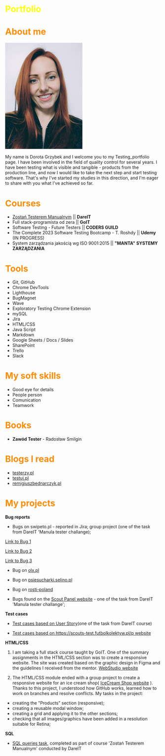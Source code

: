 # <span style="color:yellow">Portfolio</span>

# <span style="color:darkorange">About me</span>

<img style="float:righ" src="Dorota.png" width=250> 

My name is Dorota Grzybek and I welcome you to my Testing_portfolio page. I have been involved in the field of quality control for several years. I have been testing what is visible and tangible - products from the production line, and now I would like to take the next step and start testing software. 
That's why I've started my studies in this direction, and I'm eager to share with you what I've achieved so far. 

# <span style="color:darkorange">Courses</span>

* [Zostań Testerem Manualnym](https://drive.google.com/file/d/1LxUxv_J4RJC6XW0napS_zxiWjWMljU-s/view?usp=sharing) || **DareIT**
* Full stack-programista od zera || **GoIT**
* Software Testing - Future Testers || **CODERS GUILD**
* The Complete 2023 Software Testing Bootcamp - T. Roshdy || **Udemy** (IN PROGRESS)
* System zarządzania jakością wg ISO 9001:2015 || **"MANTA" SYSTEMY ZARZĄDZANIA**

# <span style="color:darkorange">Tools</span>

* Git, GitHub
* Chrome DevTools
* Lighthouse
* BugMagnet
* Wave
* Exploratory Testing Chrome Extension
* mySQL
* Jira
* HTML/CSS
* Java Script
* Markdown
* Google Sheets / Docs / Slides
* SharePoint
* Trello 
* Slack


# <span style="color:darkorange">My soft skills</span>
* Good eye for details 
* People person
* Comunication
* Teamwork

# <span style="color:darkorange">Books</span>

* **Zawód Tester** - Radosław Smilgin

# <span style="color:darkorange">Blogs I read</span>
* [testerzy.pl](https://testerzy.pl/baza-wiedzy)
* [testuj.pl](https://testuj.pl/blog/)
* [remigiuszbednarczyk.pl](https://remigiuszbednarczyk.pl/)
# <span style="color:darkorange">My projects</span>

**Bug reports**

* Bugs on swipeto.pl - reported in Jira; group project (one of the task from DareIT 'Manula tester challange);

[Link to Bug 1](https://drive.google.com/drive/folders/11M6ev0T538cOTSWPF2vuvg6ZsTTAijMi?usp=sharing)

[Link to Bug 2](https://drive.google.com/drive/folders/1_wAp95X4BqREe9ZNL7z0oxqF91v6AhHY?usp=sharing)

[Link to Bug 3](https://docs.google.com/document/d/1p2HIhDnGUiofSmNbPDiHv8LRF9jbAapjB4s6x-66pBY/edit?usp=sharing)

* Bug on [olx.pl](https://docs.google.com/spreadsheets/d/195b36YxEdsoTa8BOzjNPJuLqZ7-TOKlbPq5Bf1RSGoQ/edit?usp=sharing)

* Bug on [psiesucharki.selino.pl](https://docs.google.com/spreadsheets/d/1mJmSmPJ0qdOMA0NzC6xfztM-qI6d7u6EZJUNMCACKTM/edit?usp=sharing)

* Bug on [rosti-poland](https://docs.google.com/spreadsheets/d/1ykntghxWmmT5EaJO3FXzQAOhSqgVfruJCWup_1gO1KU/edit?usp=sharing)

* Bugs found on the [Scout Panel website](https://docs.google.com/spreadsheets/d/1m143gmU9jazLNHWggzEmDCwIIbsGCG0KRLmXKdVSU30/edit?usp=share_link) - one of the task from DareIT 'Manula tester challange'; 



**Test cases** 

* [Test cases based on User Story](https://docs.google.com/document/d/1fFdE1KnZJ-nLFe7W4zy4E3vifTVX8N_L-sNCw8gkdNI/edit?usp=sharing)(one of the task from DareIT course)

* [Test cases based on https://scouts-test.futbolkolektyw.pl/p website](https://docs.google.com/document/d/1LPuad6gzJqM9sk_o7gxxvYgToucPhwmjRhL799KzFJI/edit?usp=sharing)

**HTML/CSS**

1) I am taking a full stack course taught by GoIT. One of the summary assignments in the HTML/CSS section was to create a responsive website. The site was created based on the graphic design in Figma and the guidelines I received from the mentor. [WebStudio website](https://grzybkowa.github.io/goit-markup-hw-08-full-project-with-portfolio-page)

2) The HTML/CSS module ended with a group project to create a responsive website for an ice cream shop( [IceCream Shop website](https://barteknr1.github.io/Projekt-grupowy/) ). Thanks to this project, I understood how GitHub works, learned how to work on branches and resolve conflicts. 
My tasks in the project: 
- creating the "Products" section (responsive);
- creating a reusable modal window;
- creating a grid and applying it to the other sections;
- checking that all images/graphics have been added in a resolution suitable for Retina; 



**SQL**

* [SQL queries task](https://docs.google.com/document/d/11JIdKpYd-8iNYZjjsgsXrVbgf3umSIgx4o8HRE0b8O4/edit?usp=sharing), completed as part of  course 'Zostań Testerem Manualnym' conducted by DareIT




